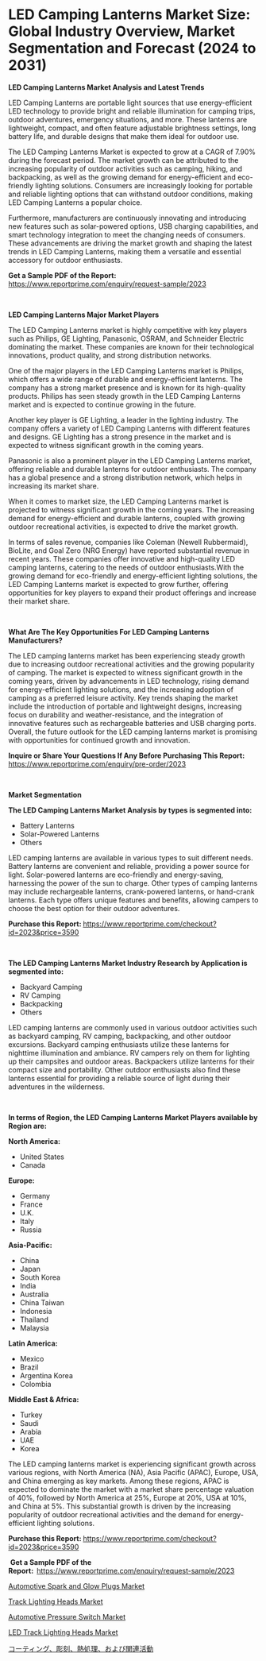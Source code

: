 <p><h1>LED Camping Lanterns Market Size: Global Industry Overview, Market Segmentation and Forecast (2024 to 2031)</h1></p><p><strong>LED Camping Lanterns Market Analysis and Latest Trends</strong></p>
<p><p>LED Camping Lanterns are portable light sources that use energy-efficient LED technology to provide bright and reliable illumination for camping trips, outdoor adventures, emergency situations, and more. These lanterns are lightweight, compact, and often feature adjustable brightness settings, long battery life, and durable designs that make them ideal for outdoor use.</p><p>The LED Camping Lanterns Market is expected to grow at a CAGR of 7.90% during the forecast period. The market growth can be attributed to the increasing popularity of outdoor activities such as camping, hiking, and backpacking, as well as the growing demand for energy-efficient and eco-friendly lighting solutions. Consumers are increasingly looking for portable and reliable lighting options that can withstand outdoor conditions, making LED Camping Lanterns a popular choice.</p><p>Furthermore, manufacturers are continuously innovating and introducing new features such as solar-powered options, USB charging capabilities, and smart technology integration to meet the changing needs of consumers. These advancements are driving the market growth and shaping the latest trends in LED Camping Lanterns, making them a versatile and essential accessory for outdoor enthusiasts.</p></p>
<p><strong>Get a Sample PDF of the Report:&nbsp;</strong> <a href="https://www.reportprime.com/enquiry/request-sample/2023">https://www.reportprime.com/enquiry/request-sample/2023</a></p>
<p>&nbsp;</p>
<p><strong>LED Camping Lanterns Major Market Players</strong></p>
<p><p>The LED Camping Lanterns market is highly competitive with key players such as Philips, GE Lighting, Panasonic, OSRAM, and Schneider Electric dominating the market. These companies are known for their technological innovations, product quality, and strong distribution networks. </p><p>One of the major players in the LED Camping Lanterns market is Philips, which offers a wide range of durable and energy-efficient lanterns. The company has a strong market presence and is known for its high-quality products. Philips has seen steady growth in the LED Camping Lanterns market and is expected to continue growing in the future.</p><p>Another key player is GE Lighting, a leader in the lighting industry. The company offers a variety of LED Camping Lanterns with different features and designs. GE Lighting has a strong presence in the market and is expected to witness significant growth in the coming years.</p><p>Panasonic is also a prominent player in the LED Camping Lanterns market, offering reliable and durable lanterns for outdoor enthusiasts. The company has a global presence and a strong distribution network, which helps in increasing its market share.</p><p>When it comes to market size, the LED Camping Lanterns market is projected to witness significant growth in the coming years. The increasing demand for energy-efficient and durable lanterns, coupled with growing outdoor recreational activities, is expected to drive the market growth. </p><p>In terms of sales revenue, companies like Coleman (Newell Rubbermaid), BioLite, and Goal Zero (NRG Energy) have reported substantial revenue in recent years. These companies offer innovative and high-quality LED camping lanterns, catering to the needs of outdoor enthusiasts.With the growing demand for eco-friendly and energy-efficient lighting solutions, the LED Camping Lanterns market is expected to grow further, offering opportunities for key players to expand their product offerings and increase their market share.</p></p>
<p>&nbsp;</p>
<p><strong>What Are The Key Opportunities For LED Camping Lanterns Manufacturers?</strong></p>
<p><p>The LED camping lanterns market has been experiencing steady growth due to increasing outdoor recreational activities and the growing popularity of camping. The market is expected to witness significant growth in the coming years, driven by advancements in LED technology, rising demand for energy-efficient lighting solutions, and the increasing adoption of camping as a preferred leisure activity. Key trends shaping the market include the introduction of portable and lightweight designs, increasing focus on durability and weather-resistance, and the integration of innovative features such as rechargeable batteries and USB charging ports. Overall, the future outlook for the LED camping lanterns market is promising with opportunities for continued growth and innovation.</p></p>
<p><strong>Inquire or Share Your Questions If Any Before Purchasing This Report:</strong> <a href="https://www.reportprime.com/enquiry/pre-order/2023">https://www.reportprime.com/enquiry/pre-order/2023</a></p>
<p>&nbsp;</p>
<p><strong>Market Segmentation</strong></p>
<p><strong>The LED Camping Lanterns Market Analysis by types is segmented into:</strong></p>
<p><ul><li>Battery Lanterns</li><li>Solar-Powered Lanterns</li><li>Others</li></ul></p>
<p><p>LED camping lanterns are available in various types to suit different needs. Battery lanterns are convenient and reliable, providing a power source for light. Solar-powered lanterns are eco-friendly and energy-saving, harnessing the power of the sun to charge. Other types of camping lanterns may include rechargeable lanterns, crank-powered lanterns, or hand-crank lanterns. Each type offers unique features and benefits, allowing campers to choose the best option for their outdoor adventures.</p></p>
<p><strong>Purchase this Report:&nbsp;</strong><a href="https://www.reportprime.com/checkout?id=2023&price=3590">https://www.reportprime.com/checkout?id=2023&price=3590</a></p>
<p>&nbsp;</p>
<p><strong>The LED Camping Lanterns Market Industry Research by Application is segmented into:</strong></p>
<p><ul><li>Backyard Camping</li><li>RV Camping</li><li>Backpacking</li><li>Others</li></ul></p>
<p><p>LED camping lanterns are commonly used in various outdoor activities such as backyard camping, RV camping, backpacking, and other outdoor excursions. Backyard camping enthusiasts utilize these lanterns for nighttime illumination and ambiance. RV campers rely on them for lighting up their campsites and outdoor areas. Backpackers utilize lanterns for their compact size and portability. Other outdoor enthusiasts also find these lanterns essential for providing a reliable source of light during their adventures in the wilderness.</p></p>
<p>&nbsp;</p>
<p><strong>In terms of Region, the LED Camping Lanterns Market Players available by Region are:</strong></p>
<p>
    <p> <strong> North America: </strong>
        <ul>
            <li>United States</li>
            <li>Canada</li>
        </ul>
        </p> 
    <p> <strong> Europe: </strong>
        <ul>
            <li>Germany</li>
            <li>France</li>
            <li>U.K.</li>
            <li>Italy</li>
            <li>Russia</li>
        </ul>
        </p> 
    <p> <strong> Asia-Pacific: </strong>
        <ul>
            <li>China</li>
            <li>Japan</li>
            <li>South Korea</li>
            <li>India</li>
            <li>Australia</li>
            <li>China Taiwan</li>
            <li>Indonesia</li>
            <li>Thailand</li>
            <li>Malaysia</li>
        </ul>
        </p> 
    <p> <strong> Latin America: </strong>
        <ul>
            <li>Mexico</li>
            <li>Brazil</li>
            <li>Argentina Korea</li>
            <li>Colombia</li>
        </ul>
        </p> 
    <p> <strong> Middle East & Africa: </strong>
        <ul>
            <li>Turkey</li>
            <li>Saudi</li>
            <li>Arabia</li>
            <li>UAE</li>
            <li>Korea</li>
        </ul>
    </p>
    </p>
<p><p>The LED camping lanterns market is experiencing significant growth across various regions, with North America (NA), Asia Pacific (APAC), Europe, USA, and China emerging as key markets. Among these regions, APAC is expected to dominate the market with a market share percentage valuation of 40%, followed by North America at 25%, Europe at 20%, USA at 10%, and China at 5%. This substantial growth is driven by the increasing popularity of outdoor recreational activities and the demand for energy-efficient lighting solutions.</p></p>
<p><strong>Purchase this Report: </strong><a href="https://www.reportprime.com/checkout?id=2023&price=3590">https://www.reportprime.com/checkout?id=2023&price=3590</a></p>
<p>&nbsp;<strong>Get a Sample PDF of the Report:&nbsp;&nbsp;</strong><a href="https://www.reportprime.com/enquiry/request-sample/2023">https://www.reportprime.com/enquiry/request-sample/2023</a></p>
<p><strong></strong></p>
<p><p><a href="https://issuu.com/reportprime-2/docs/automotive-spark-and-glow-plugs-market-size-2030.p">Automotive Spark and Glow Plugs Market</a></p><p><a href="https://github.com/changoleonlaverguenzanoexiste/Market-Research-Report-List-2/blob/main/track-lighting-heads-market.md">Track Lighting Heads Market</a></p><p><a href="https://issuu.com/reportprime-2/docs/automotive-pressure-switch-market-size-2030.pptx">Automotive Pressure Switch Market</a></p><p><a href="https://github.com/dimitrishawkinswaynenp91rgz/Market-Research-Report-List-2/blob/main/led-track-lighting-heads-market.md">LED Track Lighting Heads Market</a></p><p><a href="https://github.com/luffiazaza/Market-Research-Report-List-1/blob/main/277147610986.md">コーティング、彫刻、熱処理、および関連活動</a></p></p>